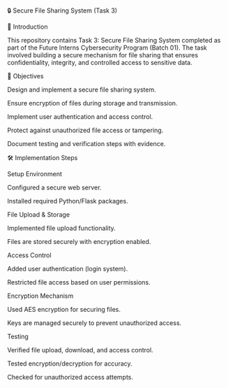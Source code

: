 🔒 Secure File Sharing System (Task 3)

📌 Introduction

This repository contains Task 3: Secure File Sharing System completed as part of the Future Interns Cybersecurity Program (Batch 01).
The task involved building a secure mechanism for file sharing that ensures confidentiality, integrity, and controlled access to sensitive data.

🎯 Objectives

Design and implement a secure file sharing system.

Ensure encryption of files during storage and transmission.

Implement user authentication and access control.

Protect against unauthorized file access or tampering.

Document testing and verification steps with evidence.

🛠️ Implementation Steps

Setup Environment

Configured a secure web server.

Installed required Python/Flask packages.

File Upload & Storage

Implemented file upload functionality.

Files are stored securely with encryption enabled.

Access Control

Added user authentication (login system).

Restricted file access based on user permissions.

Encryption Mechanism

Used AES encryption for securing files.

Keys are managed securely to prevent unauthorized access.

Testing

Verified file upload, download, and access control.

Tested encryption/decryption for accuracy.

Checked for unauthorized access attempts.
